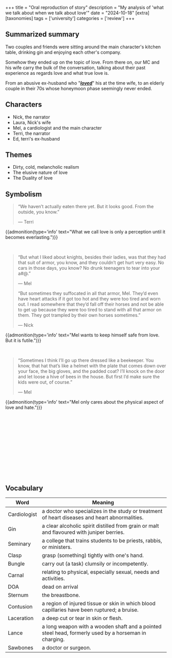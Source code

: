 +++
title = "Oral reproduction of story"
description = "My analysis of 'what we talk about when we talk about love'"
date = "2024-10-18"
[extra]
[taxonomies]
tags = ['university']
categories = ['review']
+++

## Summarized summary

Two couples and friends were sitting around the main character's kitchen table, drinking gin and enjoying each other's company.

Somehow they ended up on the topic of love.
From there on, our MC and his wife carry the bulk of the conversation, talking about their past experience as regards love and what true love is.

From an abusive ex-husband who "<u>***loved***</u>" his at the time wife, to an elderly couple in their 70s whose honeymoon phase seemingly never ended.

## Characters

- Nick, the narrator
- Laura, Nick's wife
- Mel, a cardiologist and the main character
- Terri, the narrator
- Ed, terri's ex-husband

## Themes

- Dirty, cold, melancholic realism
- The elusive nature of love
- The Duality of love

## Symbolism

> “We haven’t actually eaten there yet. But it looks good. From the outside, you know.”
>
> — Terri

{{admonition(type='info' text="What we call love is only a perception until it becomes everlasting.")}}

<br>

> “But what I liked about knights,
besides their ladies, was that they had that suit of armor,
you know, and they couldn’t get hurt very easy.
No cars in those days, you know? No drunk teenagers to tear into your a#@.”
>
> — Mel
>
> “But sometimes they suffocated in all that armor, Mel.
They’d even have heart attacks if it got too hot and they were too tired and worn out.
I read somewhere that they’d fall off their horses and not be able to get up because they were too tired to stand with all that armor on them.
They got trampled by their own horses sometimes.”
>
> — Nick

{{admonition(type='info' text="Mel wants to keep himself safe from love. But it is futile.")}}

<br>

> “Sometimes I think I’ll go up there dressed like a beekeeper.
You know, that hat that’s like a helmet with the plate that comes down over your face,
the big gloves, and the padded coat?
I’ll knock on the door and let loose a hive of bees in the house.
But first I’d make sure the kids were out, of course.”
>
> — Mel

{{admonition(type='info' text="Mel only cares about the physical aspect of love and hate.")}}

<br>
<br>
<br>
<br>
<br>
<br>
<br>
<br>
<br>
<br>
<br>

## Vocabulary

| Word | Meaning |
| -------------- | --------------- |
| Cardiologist | a doctor who specializes in the study or treatment of heart diseases and heart abnormalities. |
| Gin | a clear alcoholic spirit distilled from grain or malt and flavoured with juniper berries. |
| Seminary | a college that trains students to be priests, rabbis, or ministers. |
| Clasp | grasp (something) tightly with one's hand. |
| Bungle | carry out (a task) clumsily or incompetently. |
| Carnal | relating to physical, especially sexual, needs and activities. |
| DOA | dead on arrival |
| Sternum | the breastbone. |
| Contusion | a region of injured tissue or skin in which blood capillaries have been ruptured; a bruise. |
| Laceration | a deep cut or tear in skin or flesh. |
| Lance | a long weapon with a wooden shaft and a pointed steel head, formerly used by a horseman in charging. |
| Sawbones | a doctor or surgeon. |
